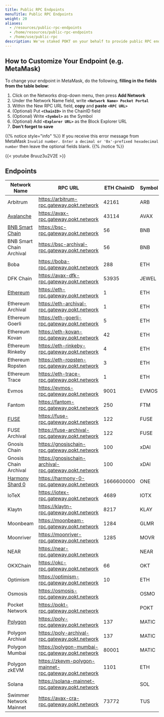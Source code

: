 ```yaml
---
title: Public RPC Endpoints
menuTitle: Public RPC Endpoints
weight: 20
aliases:
  - /resources/public-rpc-endpoints
  - /home/resources/public-rpc-endpoints
  - /home/use/public-rpc
description: We've staked POKT on your behalf to provide public RPC endpoints for all of the networks that Pocket supports. Use these endpoints in any DApp that lets you use a custom endpoint.
---
```



## How to Customize Your Endpoint (e.g. MetaMask)

To change your endpoint in MetaMask, do the following, **filling in the fields from the table below**:

1. Click on the Networks drop-down menu, then press **Add Network**
2. Under the Network Name field, write **`<Network Name> Pocket Portal`**
3. Within the New RPC URL field, **copy** and **paste** **`<RPC URL>`**
4. (Optional) Put **`<ChainID>`** in the ChainID field
5. (Optional) Write **`<Symbol>`** as the Symbol
6. (Optional) Add **`<Explorer URL>`** as the Block Explorer URL
7. **Don’t forget to save**

{{% notice style="info" %}}
If you receive this error message from MetaMask `Invalid number. Enter a decimal or '0x'-prefixed hexadecimal number` then leave the optional fields blank.
{{% /notice %}}

{{< youtube 8ruuz3u2V2E >}}

## Endpoints

| Network Name                                        | RPC URL                                               | ETH ChainID    | Symbol | Explorer URL                          |
| --------------------------------------------------- | ----------------------------------------------------- | ----------     | ------ | ------------------------------------- |
| Arbitrum                                            | https://arbitrum-rpc.gateway.pokt.network             | 42161          | ARB    | https://arbiscan.io                   |
| [Avalanche](https://youtu.be/9SNGe2tfmmw)           | https://avax-rpc.gateway.pokt.network                 | 43114          | AVAX   | https://cchain.explorer.avax.network  |
| [BNB Smart Chain](https://youtu.be/fLTvtBtOEg0)     | https://bsc-rpc.gateway.pokt.network                  | 56             | BNB    | https://bscscan.com                   |
| BNB Smart Chain Archival                            | https://bsc-archival-rpc.gateway.pokt.network         | 56             | BNB    |                                       |
| Boba                                                | https://boba-rpc.gateway.pokt.network                 | 288            | ETH    | https://blockexplorer.boba.network    |
| DFK Chain                                           | https://avax-dfk-rpc.gateway.pokt.network             | 53935          | JEWEL  | https://subnets.avax.network/defi-kingdoms/dfk-chain/explorer         |
| [Ethereum](https://youtu.be/8ruuz3u2V2E)            | https://eth-rpc.gateway.pokt.network                  | 1              | ETH    | https://etherscan.io                  |
| Ethereum Archival                                   | https://eth-archival-rpc.gateway.pokt.network         | 1              | ETH    |                                       |
| Ethereum Goerli                                     | https://eth-goerli-rpc.gateway.pokt.network           | 5              | ETH    | https://goerli.etherscan.io           |
| Ethereum Kovan                                      | https://eth-kovan-rpc.gateway.pokt.network            | 42             | ETH    | https://kovan.etherscan.io            |
| Ethereum Rinkeby                                    | https://eth-rinkeby-rpc.gateway.pokt.network          | 4              | ETH    | https://rinkeby.etherscan.io          |
| Ethereum Ropsten                                    | https://eth-ropsten-rpc.gateway.pokt.network          | 3              | ETH    | https://ropsten.etherscan.io          |
| Ethereum Trace                                      | https://eth-trace-rpc.gateway.pokt.network            | 1              | ETH    |                                       |
| Evmos                                               | https://evmos-rpc.gateway.pokt.network                | 9001           | EVMOS  | https://evm.evmos.org                 |
| Fantom                                              | https://fantom-rpc.gateway.pokt.network               | 250            | FTM    | https://ftmscan.com                   |
| [FUSE](https://youtu.be/sSg8QWgR_T8)                | https://fuse-rpc.gateway.pokt.network                 | 122            | FUSE   | https://explorer.fuse.io              |
| FUSE Archival                                       | https://fuse-archival-rpc.gateway.pokt.network        | 122            | FUSE   |                                       |
| Gnosis Chain                                        | https://gnosischain-rpc.gateway.pokt.network          | 100            | xDAI   | https://blockscout.com/poa/xdai       |
| Gnosis Chain Archival                               | https://gnosischain-archival-rpc.gateway.pokt.network | 100            | xDAI   |                                       |
| [Harmony Shard 0](https://youtu.be/w9ZziTu0ROo)     | https://harmony-0-rpc.gateway.pokt.network            | 1666600000     | ONE    | https://explorer.harmony.one          |
| IoTeX                                               | https://iotex-rpc.gateway.pokt.network                | 4689           | IOTX   | https://iotexscan.io                  |
| Klaytn                                              | https://klaytn-rpc.gateway.pokt.network               | 8217           | KLAY   | https://scope.klaytn.com              |
| Moonbeam                                            | https://moonbeam-rpc.gateway.pokt.network             | 1284           | GLMR   | https://moonscan.io                   |
| Moonriver                                           | https://moonriver-rpc.gateway.pokt.network            | 1285           | MOVR   | https://moonriver.moonscan.io         |
| NEAR                                                | https://near-rpc.gateway.pokt.network                 |                | NEAR   | https://www.nearblocks.io             |
| OKXChain                                            | https://okc-rpc.gateway.pokt.network                  | 66             | OKT    | https://www.oklink.com/en/okc         |
| Optimism                                            | https://optimism-rpc.gateway.pokt.network             | 10             | ETH    | https://optimistic.etherscan.io       |
| Osmosis                                             | https://osmosis-rpc.gateway.pokt.network              |                | OSMO   | https://www.mintscan.io/osmosis       |
| Pocket Network                                      | https://pokt-rpc.gateway.pokt.network                 |                | POKT   | https://explorer.pokt.network         |
| [Polygon](https://youtu.be/C0jDq20pBYQ)             | https://poly-rpc.gateway.pokt.network                 | 137            | MATIC  | https://polygonscan.com               |
| Polygon Archival                                    | https://poly-archival-rpc.gateway.pokt.network        | 137            | MATIC  |                                       |
| Polygon Mumbai                                      | https://polygon-mumbai-rpc.gateway.pokt.network       | 80001          | MATIC  |                                       |
| Polygon zkEVM                                       | https://zkevm-polygon-mainnet-rpc.gateway.pokt.network| 1101           | ETH    | https://zkevm.polygonscan.com/        |
| Solana                                              | https://solana-mainnet-rpc.gateway.pokt.network       |                | SOL    |                                       |
| Swimmer Network Mainnet                             | https://avax-cra-rpc.gateway.pokt.network             | 73772          | TUS    | https://explorer.swimmer.network      |
